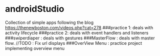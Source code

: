 # androidStudio

Collection of simple apps following the blog https://thenewboston.com/videos.php?cat=278
###practice 1: deals with activity lifecycle
###practice 2: deals with event handlers and listeners
###swiperdiaper : deals with gestures
###MasterFlow : deals with master flow. //TODO : Fix url displays
###OverView Menu : practice project implementing overview menu
